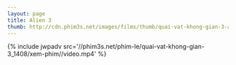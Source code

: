 ```yaml
---
layout: page
title: Alien 3
thumb: http://cdn.phim3s.net/images/films/thumb/quai-vat-khong-gian-3-alien-3-1992.jpg
---
```

{% include jwpadv src='//phim3s.net/phim-le/quai-vat-khong-gian-3_1408/xem-phim//video.mp4' %}